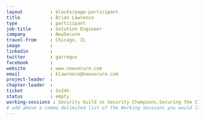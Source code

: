 ```yaml
---
layout          : blocks/page-participant
title           : Brian Lawrence
type            : participant
job-title       : Solution Engineer
company         : NowSecure
travel-from     : Chicago, IL
image           : 
linkedin        : 
twitter         : garregus
facebook        : 
website         : www.nowsecure.com
email           : blawrence@nowsecure.com
project-leader  :
chapter-leader  :
ticket          : 5x24h
status          : empty
working-sessions : Security Guild vs Security Champions,Securing the CI Pipeline,Define Agile Security Practices,Agile Practices for Security Teams,Security Guidance and Feedback in IDE,ELK Security Dashboards,Writing Security Tests,JIRA Risk Workflow,DevSecOps vs SecDevOps
# add above a comma delimited list of the Working Sessions you would like to attend (use the session's title)
---
```


<!-- put more details about participant here -->
